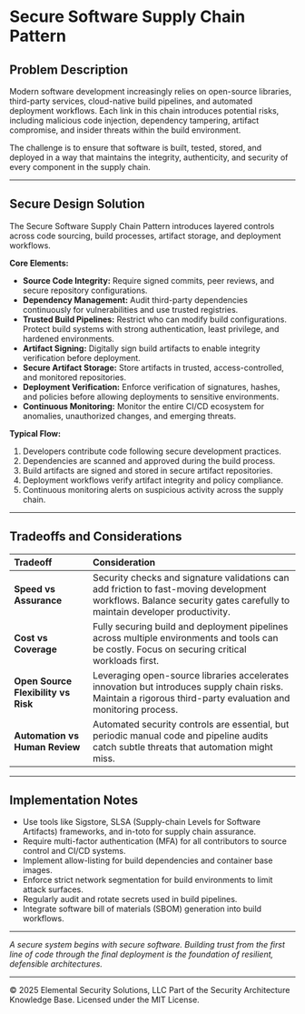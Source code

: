 # Secure Software Supply Chain Pattern

## Problem Description

Modern software development increasingly relies on open-source libraries, third-party services, cloud-native build pipelines, and automated deployment workflows. Each link in this chain introduces potential risks, including malicious code injection, dependency tampering, artifact compromise, and insider threats within the build environment.

The challenge is to ensure that software is built, tested, stored, and deployed in a way that maintains the integrity, authenticity, and security of every component in the supply chain.

---

## Secure Design Solution

The Secure Software Supply Chain Pattern introduces layered controls across code sourcing, build processes, artifact storage, and deployment workflows.

**Core Elements:**
- **Source Code Integrity:** Require signed commits, peer reviews, and secure repository configurations.
- **Dependency Management:** Audit third-party dependencies continuously for vulnerabilities and use trusted registries.
- **Trusted Build Pipelines:** Restrict who can modify build configurations. Protect build systems with strong authentication, least privilege, and hardened environments.
- **Artifact Signing:** Digitally sign build artifacts to enable integrity verification before deployment.
- **Secure Artifact Storage:** Store artifacts in trusted, access-controlled, and monitored repositories.
- **Deployment Verification:** Enforce verification of signatures, hashes, and policies before allowing deployments to sensitive environments.
- **Continuous Monitoring:** Monitor the entire CI/CD ecosystem for anomalies, unauthorized changes, and emerging threats.

**Typical Flow:**
1. Developers contribute code following secure development practices.
2. Dependencies are scanned and approved during the build process.
3. Build artifacts are signed and stored in secure artifact repositories.
4. Deployment workflows verify artifact integrity and policy compliance.
5. Continuous monitoring alerts on suspicious activity across the supply chain.

---

## Tradeoffs and Considerations

| Tradeoff | Consideration |
|:---------|:--------------|
| **Speed vs Assurance** | Security checks and signature validations can add friction to fast-moving development workflows. Balance security gates carefully to maintain developer productivity. |
| **Cost vs Coverage** | Fully securing build and deployment pipelines across multiple environments and tools can be costly. Focus on securing critical workloads first. |
| **Open Source Flexibility vs Risk** | Leveraging open-source libraries accelerates innovation but introduces supply chain risks. Maintain a rigorous third-party evaluation and monitoring process. |
| **Automation vs Human Review** | Automated security controls are essential, but periodic manual code and pipeline audits catch subtle threats that automation might miss. |

---

## Implementation Notes

- Use tools like Sigstore, SLSA (Supply-chain Levels for Software Artifacts) frameworks, and in-toto for supply chain assurance.
- Require multi-factor authentication (MFA) for all contributors to source control and CI/CD systems.
- Implement allow-listing for build dependencies and container base images.
- Enforce strict network segmentation for build environments to limit attack surfaces.
- Regularly audit and rotate secrets used in build pipelines.
- Integrate software bill of materials (SBOM) generation into build workflows.

---

*A secure system begins with secure software. Building trust from the first line of code through the final deployment is the foundation of resilient, defensible architectures.*



---
© 2025 Elemental Security Solutions, LLC
Part of the Security Architecture Knowledge Base.
Licensed under the MIT License.
